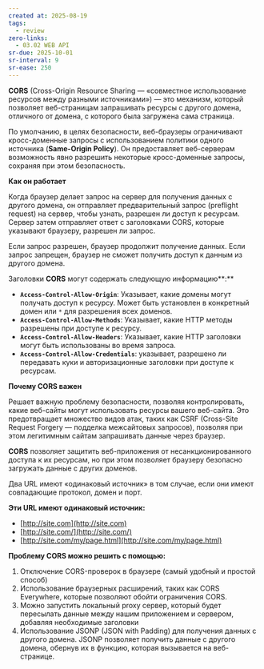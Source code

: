 ```yaml
---
created at: 2025-08-19
tags:
  - review
zero-links:
  - 03.02 WEB API
sr-due: 2025-10-01
sr-interval: 9
sr-ease: 250
---
```

**CORS** (Cross-Origin Resource Sharing — «совместное использование ресурсов между разными источниками») — это механизм, который позволяет веб-страницам запрашивать ресурсы с другого домена, отличного от домена, с которого была загружена сама страница.

По умолчанию, в целях безопасности, веб-браузеры ограничивают кросс-доменные запросы с использованием политики одного источника (**Same-Origin Policy**). Он предоставляет веб-серверам возможность явно разрешить некоторые кросс-доменные запросы, сохраняя при этом безопасность.

**Как он работает**

Когда браузер делает запрос на сервер для получения данных с другого домена, он отправляет предварительный запрос (preflight request) на сервер, чтобы узнать, разрешен ли доступ к ресурсам. Сервер затем отправляет ответ с заголовками CORS, которые указывают браузеру, разрешен ли запрос.

Если запрос разрешен, браузер продолжит получение данных. Если запрос запрещен, браузер не сможет получить доступ к данным из другого домена.

Заголовки **CORS** могут содержать следующую информацию**:**

- **`Access-Control-Allow-Origin`**: Указывает, какие домены могут получать доступ к ресурсу. Может быть установлен в конкретный домен или `*` для разрешения всех доменов.
- **`Access-Control-Allow-Methods`**: Указывает, какие HTTP методы разрешены при доступе к ресурсу.
- **`Access-Control-Allow-Headers`**: Указывает, какие HTTP заголовки могут быть использованы во время запроса.
- **`Access-Control-Allow-Credentials`**: указывает, разрешено ли передавать куки и авторизационные заголовки при доступе к ресурсам.

**Почему CORS важен**

Решает важную проблему безопасности, позволяя контролировать, какие веб-сайты могут использовать ресурсы вашего веб-сайта. Это предотвращает множество видов атак, таких как CSRF (Cross-Site Request Forgery — подделка межсайтовых запросов), позволяя при этом легитимным сайтам запрашивать данные через браузер.

**CORS** позволяет защитить веб-приложения от несанкционированного доступа к их ресурсам, но при этом позволяет браузеру безопасно загружать данные с других доменов.

Два URL имеют «одинаковый источник» в том случае, если они имеют совпадающие протокол, домен и порт.

**Эти URL имеют одинаковый источник:**

- [http://site.com](http://site.com)
- [http://site.com/](http://site.com/)
- [http://site.com/my/page.html](http://site.com/my/page.html)

**Проблему CORS можно решить с помощью:**

1. Отключение CORS-проверок в браузере (самый удобный и простой способ)
2. Использование браузерных расширений, таких как CORS Everywhere, которые позволяют обойти ограничения CORS.
3. Можно запустить локальный proxy сервер, который будет пересылать данные между нашим приложением и сервером, добавляя необходимые заголовки
4. Использование JSONP (JSON with Padding) для получения данных с другого домена. JSONP позволяет получить данные с другого домена, обернув их в функцию, которая вызывается на веб-странице.